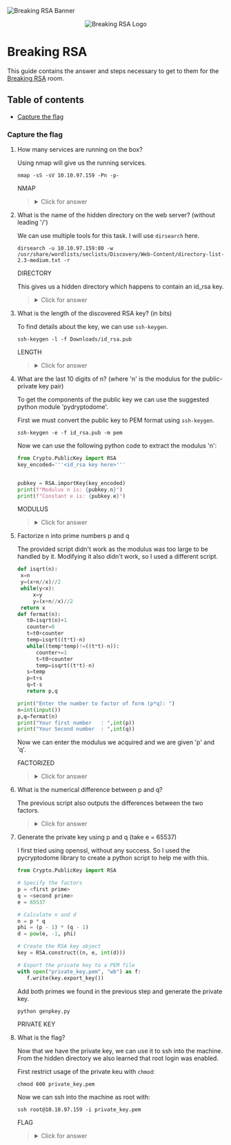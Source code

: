 ![Breaking RSA Banner](https://assets.tryhackme.com/img/banners/default_tryhackme.png)

<p align="center">
   <img src="https://github.com/Kevinovitz/TryHackMe_Writeups/blob/main/breakrsa/ROOM_TITLE_Cover.png" alt="Breaking RSA Logo">
</p>

# Breaking RSA

This guide contains the answer and steps necessary to get to them for the [Breaking RSA](https://tryhackme.com/room/breakrsa) room.

## Table of contents

- [Capture the flag](#capture-the-flag)

### Capture the flag

1. How many services are running on the box?

   Using nmap will give us the running services.

   ```console
   nmap -sS -sV 10.10.97.159 -Pn -p-
   ```

   NMAP

   ><details><summary>Click for answer</summary>2</details>

2. What is the name of the hidden directory on the web server? (without leading '/')

   We can use multiple tools for this task. I will use `dirsearch` here.

   ```console
   dirsearch -u 10.10.97.159:80 -w /usr/share/wordlists/seclists/Discovery/Web-Content/directory-list-2.3-medium.txt -r
   ```

   DIRECTORY

   This gives us a hidden directory which happens to contain an id_rsa key.

   ><details><summary>Click for answer</summary>development</details>

3. What is the length of the discovered RSA key? (in bits)

   To find details about the key, we can use `ssh-keygen`.

   ```console
   ssh-keygen -l -f Downloads/id_rsa.pub 
   ```

   LENGTH

   ><details><summary>Click for answer</summary>1096</details>

4. What are the last 10 digits of n? (where 'n' is the modulus for the public-private key pair)

   To get the components of the public key we can use the suggested python module 'pydryptodome'.

   First we must convert the public key to PEM format using `ssh-keygen`.

   ```console
   ssh-keygen -e -f id_rsa.pub -m pem
   ```

   Now we can use the following python code to extract the modulus 'n':

   ```python
   from Crypto.PublicKey import RSA
   key_encoded='''<id_rsa key here>'''


   pubkey = RSA.importKey(key_encoded)
   print(f"Modulus n is: {pubkey.n}")
   print(f"Constant e is: {pubkey.e}")
   ```

   MODULUS

   ><details><summary>Click for answer</summary>1225222383</details>

5. Factorize n into prime numbers p and q

   The provided script didn't work as the modulus was too large to be handled by it. Modifying it also didn't work, so I used a different script.

   ```python
   def isqrt(n):
	x=n
	y=(x+n//x)//2
	while(y<x):
		x=y
		y=(x+n//x)//2
	return x
   def fermat(n):
      t0=isqrt(n)+1
      counter=0
      t=t0+counter
      temp=isqrt((t*t)-n)
      while((temp*temp)!=((t*t)-n)):
         counter+=1
         t=t0+counter
         temp=isqrt((t*t)-n)
      s=temp
      p=t+s
      q=t-s
      return p,q

   print("Enter the number to factor of form (p*q):	")
   n=int(input())
   p,q=fermat(n)
   print("Your first number   : ",int(p))
   print("Your Second number  : ",int(q))
   ```

   Now we can enter the modulus we acquired and we are given 'p' and 'q'.

   FACTORIZED

   ><details><summary>Click for answer</summary></details>

6. What is the numerical difference between p and q?

   The previous script also outputs the differences between the two factors.

   ><details><summary>Click for answer</summary>1502</details>

7. Generate the private key using p and q (take e = 65537)

   I first tried using openssl, without any success. So I used the pycryptodome library to create a python script to help me with this.

   ```python
   from Crypto.PublicKey import RSA

   # Specify the factors
   p = <first prime>
   q = <second prime>
   e = 65537

   # Calculate n and d
   n = p * q
   phi = (p - 1) * (q - 1)
   d = pow(e, -1, phi)

   # Create the RSA key object
   key = RSA.construct((n, e, int(d)))

   # Export the private key to a PEM file
   with open("private_key.pem", "wb") as f:
      f.write(key.export_key())
   ```

   Add both primes we found in the previous step and generate the private key.

   ```console
   python genpkey.py
   ```

   PRIVATE KEY

8. What is the flag?

   Now that we have the private key, we can use it to ssh into the machine. From the hidden directory we also learned that root login was enabled.

   First restrict usage of the private keu with `chmod`:

   ```console
   chmod 600 private_key.pem
   ```

   Now we can ssh into the machine as root with:

   ```console
   ssh root@10.10.97.159 -i private_key.pem
   ```

   FLAG

   ><details><summary>Click for answer</summary>breakingRSAissuperfun20220809134031</details>